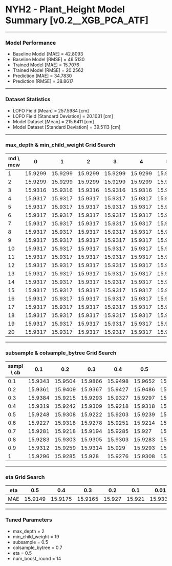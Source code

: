 # NYH2 - Plant_Height Model Summary [v0.2__XGB_PCA_ATF]

***

### Model Performance

- Baseline Model [MAE] = 42.8093
- Baseline Model [RMSE] = 46.5130
- Trained Model [MAE] = 15.7076
- Trained Model [RMSE] = 20.2562
- Prediction [MAE] = 34.7830
- Prediction [RMSE] = 38.8617
***

### Dataset Statistics

- LOFO Field [Mean] = 257.5984 [cm]
- LOFO Field [Standard Deviation] = 20.1031 [cm]
- Model Dataset [Mean] = 215.6411 [cm]
- Model Dataset [Standard Deviation] = 39.5113 [cm]
***

### max_depth & min_child_weight Grid Search

|   md \ mcw |       0 |       1 |       2 |       3 |       4 |       5 |       6 |       7 |       8 |       9 |      10 |      11 |      12 |      13 |      14 |      15 |      16 |      17 |      18 |      19 |      20 |
|------------|---------|---------|---------|---------|---------|---------|---------|---------|---------|---------|---------|---------|---------|---------|---------|---------|---------|---------|---------|---------|---------|
|          1 | 15.9299 | 15.9299 | 15.9299 | 15.9299 | 15.9299 | 15.9299 | 15.9299 | 15.9299 | 15.9299 | 15.9299 | 15.9299 | 15.9299 | 15.9299 | 15.9299 | 15.9299 | 15.9299 | 15.9299 | 15.9299 | 15.9299 | 15.9299 | 15.9299 |
|          2 | 15.9299 | 15.9299 | 15.9299 | 15.9299 | 15.9299 | 15.9299 | 15.9299 | 15.9299 | 15.9299 | 15.9299 | 15.9299 | 15.9299 | 15.9299 | 15.9299 | 15.9299 | 15.9299 | 15.9299 | 15.9299 | 15.9299 | 15.9299 | 15.9299 |
|          3 | 15.9316 | 15.9316 | 15.9316 | 15.9316 | 15.9316 | 15.9316 | 15.9316 | 15.9316 | 15.9316 | 15.9316 | 15.9316 | 15.9316 | 15.9316 | 15.9316 | 15.9316 | 15.9316 | 15.9316 | 15.9316 | 15.9316 | 15.9316 | 15.9316 |
|          4 | 15.9317 | 15.9317 | 15.9317 | 15.9317 | 15.9317 | 15.9317 | 15.9317 | 15.9317 | 15.9317 | 15.9317 | 15.9317 | 15.9317 | 15.9317 | 15.9317 | 15.9317 | 15.9317 | 15.9317 | 15.9317 | 15.9317 | 15.9317 | 15.9317 |
|          5 | 15.9317 | 15.9317 | 15.9317 | 15.9317 | 15.9317 | 15.9317 | 15.9317 | 15.9317 | 15.9317 | 15.9317 | 15.9317 | 15.9317 | 15.9317 | 15.9317 | 15.9317 | 15.9317 | 15.9317 | 15.9317 | 15.9317 | 15.9317 | 15.9317 |
|          6 | 15.9317 | 15.9317 | 15.9317 | 15.9317 | 15.9317 | 15.9317 | 15.9317 | 15.9317 | 15.9317 | 15.9317 | 15.9317 | 15.9317 | 15.9317 | 15.9317 | 15.9317 | 15.9317 | 15.9317 | 15.9317 | 15.9317 | 15.9317 | 15.9317 |
|          7 | 15.9317 | 15.9317 | 15.9317 | 15.9317 | 15.9317 | 15.9317 | 15.9317 | 15.9317 | 15.9317 | 15.9317 | 15.9317 | 15.9317 | 15.9317 | 15.9317 | 15.9317 | 15.9317 | 15.9317 | 15.9317 | 15.9317 | 15.9317 | 15.9317 |
|          8 | 15.9317 | 15.9317 | 15.9317 | 15.9317 | 15.9317 | 15.9317 | 15.9317 | 15.9317 | 15.9317 | 15.9317 | 15.9317 | 15.9317 | 15.9317 | 15.9317 | 15.9317 | 15.9317 | 15.9317 | 15.9317 | 15.9317 | 15.9317 | 15.9317 |
|          9 | 15.9317 | 15.9317 | 15.9317 | 15.9317 | 15.9317 | 15.9317 | 15.9317 | 15.9317 | 15.9317 | 15.9317 | 15.9317 | 15.9317 | 15.9317 | 15.9317 | 15.9317 | 15.9317 | 15.9317 | 15.9317 | 15.9317 | 15.9317 | 15.9317 |
|         10 | 15.9317 | 15.9317 | 15.9317 | 15.9317 | 15.9317 | 15.9317 | 15.9317 | 15.9317 | 15.9317 | 15.9317 | 15.9317 | 15.9317 | 15.9317 | 15.9317 | 15.9317 | 15.9317 | 15.9317 | 15.9317 | 15.9317 | 15.9317 | 15.9317 |
|         11 | 15.9317 | 15.9317 | 15.9317 | 15.9317 | 15.9317 | 15.9317 | 15.9317 | 15.9317 | 15.9317 | 15.9317 | 15.9317 | 15.9317 | 15.9317 | 15.9317 | 15.9317 | 15.9317 | 15.9317 | 15.9317 | 15.9317 | 15.9317 | 15.9317 |
|         12 | 15.9317 | 15.9317 | 15.9317 | 15.9317 | 15.9317 | 15.9317 | 15.9317 | 15.9317 | 15.9317 | 15.9317 | 15.9317 | 15.9317 | 15.9317 | 15.9317 | 15.9317 | 15.9317 | 15.9317 | 15.9317 | 15.9317 | 15.9317 | 15.9317 |
|         13 | 15.9317 | 15.9317 | 15.9317 | 15.9317 | 15.9317 | 15.9317 | 15.9317 | 15.9317 | 15.9317 | 15.9317 | 15.9317 | 15.9317 | 15.9317 | 15.9317 | 15.9317 | 15.9317 | 15.9317 | 15.9317 | 15.9317 | 15.9317 | 15.9317 |
|         14 | 15.9317 | 15.9317 | 15.9317 | 15.9317 | 15.9317 | 15.9317 | 15.9317 | 15.9317 | 15.9317 | 15.9317 | 15.9317 | 15.9317 | 15.9317 | 15.9317 | 15.9317 | 15.9317 | 15.9317 | 15.9317 | 15.9317 | 15.9317 | 15.9317 |
|         15 | 15.9317 | 15.9317 | 15.9317 | 15.9317 | 15.9317 | 15.9317 | 15.9317 | 15.9317 | 15.9317 | 15.9317 | 15.9317 | 15.9317 | 15.9317 | 15.9317 | 15.9317 | 15.9317 | 15.9317 | 15.9317 | 15.9317 | 15.9317 | 15.9317 |
|         16 | 15.9317 | 15.9317 | 15.9317 | 15.9317 | 15.9317 | 15.9317 | 15.9317 | 15.9317 | 15.9317 | 15.9317 | 15.9317 | 15.9317 | 15.9317 | 15.9317 | 15.9317 | 15.9317 | 15.9317 | 15.9317 | 15.9317 | 15.9317 | 15.9317 |
|         17 | 15.9317 | 15.9317 | 15.9317 | 15.9317 | 15.9317 | 15.9317 | 15.9317 | 15.9317 | 15.9317 | 15.9317 | 15.9317 | 15.9317 | 15.9317 | 15.9317 | 15.9317 | 15.9317 | 15.9317 | 15.9317 | 15.9317 | 15.9317 | 15.9317 |
|         18 | 15.9317 | 15.9317 | 15.9317 | 15.9317 | 15.9317 | 15.9317 | 15.9317 | 15.9317 | 15.9317 | 15.9317 | 15.9317 | 15.9317 | 15.9317 | 15.9317 | 15.9317 | 15.9317 | 15.9317 | 15.9317 | 15.9317 | 15.9317 | 15.9317 |
|         19 | 15.9317 | 15.9317 | 15.9317 | 15.9317 | 15.9317 | 15.9317 | 15.9317 | 15.9317 | 15.9317 | 15.9317 | 15.9317 | 15.9317 | 15.9317 | 15.9317 | 15.9317 | 15.9317 | 15.9317 | 15.9317 | 15.9317 | 15.9317 | 15.9317 |
|         20 | 15.9317 | 15.9317 | 15.9317 | 15.9317 | 15.9317 | 15.9317 | 15.9317 | 15.9317 | 15.9317 | 15.9317 | 15.9317 | 15.9317 | 15.9317 | 15.9317 | 15.9317 | 15.9317 | 15.9317 | 15.9317 | 15.9317 | 15.9317 | 15.9317 |

***

### subsample & colsample_bytree Grid Search

|   ssmpl \ cb |     0.1 |     0.2 |     0.3 |     0.4 |     0.5 |     0.6 |     0.7 |     0.8 |     0.9 |     1.0 |
|--------------|---------|---------|---------|---------|---------|---------|---------|---------|---------|---------|
|          0.1 | 15.9343 | 15.9504 | 15.9866 | 15.9498 | 15.9652 | 15.9779 | 15.9728 | 15.9709 | 15.9714 | 15.9878 |
|          0.2 | 15.9361 | 15.9409 | 15.9367 | 15.9427 | 15.9486 | 15.9452 | 15.9375 | 15.9441 | 15.9414 | 15.9391 |
|          0.3 | 15.9384 | 15.9215 | 15.9293 | 15.9327 | 15.9297 | 15.93   | 15.9408 | 15.9441 | 15.9429 | 15.9366 |
|          0.4 | 15.9319 | 15.9242 | 15.9309 | 15.9218 | 15.9318 | 15.9375 | 15.9261 | 15.9292 | 15.9316 | 15.9264 |
|          0.5 | 15.9248 | 15.9308 | 15.9222 | 15.9203 | 15.9239 | 15.9197 | 15.9165 | 15.9227 | 15.9236 | 15.9235 |
|          0.6 | 15.9227 | 15.9318 | 15.9278 | 15.9251 | 15.9214 | 15.9238 | 15.9259 | 15.9281 | 15.9219 | 15.9296 |
|          0.7 | 15.9281 | 15.9218 | 15.9194 | 15.9285 | 15.927  | 15.927  | 15.9269 | 15.9248 | 15.9188 | 15.9258 |
|          0.8 | 15.9283 | 15.9303 | 15.9305 | 15.9303 | 15.9283 | 15.9264 | 15.9268 | 15.9255 | 15.9249 | 15.925  |
|          0.9 | 15.9312 | 15.9259 | 15.9314 | 15.929  | 15.9293 | 15.9285 | 15.9283 | 15.9265 | 15.9263 | 15.9268 |
|          1   | 15.9296 | 15.9285 | 15.928  | 15.9276 | 15.9308 | 15.9304 | 15.9304 | 15.9289 | 15.9289 | 15.9299 |

***

### eta Grid Search

| eta   |     0.5 |     0.4 |     0.3 |    0.2 |    0.1 |    0.01 |   0.001 |
|-------|---------|---------|---------|--------|--------|---------|---------|
| MAE   | 15.9149 | 15.9175 | 15.9165 | 15.927 | 15.921 | 15.9334 | 79.3856 |

***

### Tuned Parameters

- max_depth = 2
- min_child_weight = 19
- subsample = 0.5
- colsample_bytree = 0.7
- eta = 0.5
- num_boost_round = 14
